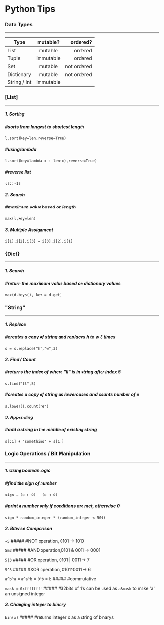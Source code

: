 # Python Tips 
### Data Types
---
| Type          | mutable?      | ordered?    |
| ------------- |:-------------:| ----------: |
| List          | mutable       | ordered     |
| Tuple         | immutable     | ordered     |
| Set           | mutable       | not ordered |
| Dictionary    | mutable       | not ordered |
| String / Int  | immutable     |             |



### [List] 
---
##### 1. Sorting
##### #sorts from longest to shortest length 

```l.sort(key=len,reverse=True)``` 

##### #using lambda

```l.sort(key=lambda x : len(x),reverse=True)``` 

##### #reverse list

```l[::-1]``` 


##### 2. Search
##### #maximum value based on length

```max(l,key=len)``` 



##### 3. Multiple Assignment
```i[1],i[2],i[3] = i[3],i[2],i[1]``` 



### {Dict} 
---
##### 1. Search
##### #return the maximum value based on dictionary values

```max(d.keys(), key = d.get)```




### "String" 
---
##### 1. Replace
##### #creates a copy of string and replaces h to w 3 times

```s = s.replace("h","w",3)``` 


##### 2. Find / Count
##### #returns the index of where "ll" is in string after index 5

```s.find("ll",5)``` 

##### #creates a copy of string as lowercases and counts number of e 

```s.lower().count("e")``` 


##### 3. Appending
##### #add a string in the middle of existing string

```s[:1] + "something" + s[1:]``` 





### Logic Operations / Bit Manipulation 
---
##### 1. Using boolean logic
##### #find the sign of number

```sign = (x > 0) - (x < 0)``` 

##### #print a number only if conditions are met, otherwise 0  

```sign * random_integer * (random_integer < 500)``` 


##### 2. Bitwise Comparison
```~5``` ##### #NOT operation, 0101 -> 1010

```5&3``` ##### #AND operation,0101 & 0011 -> 0001

```5|3``` ##### #OR operation, 0101 | 0011 -> 7

```5^3``` ##### #XOR operation, 0101^0011 -> 6

```a^b^a``` = ```a^a^b``` = ```0^b``` = ```b``` ##### #commutative

```mask = 0xffffffff``` ##### #32bits of 1's can be used as ```a&mask``` to make 'a' an unsigned integer 

 

##### 3. Changing integer to binary
```bin(x)``` ##### #returns integer x as a string of binarys
